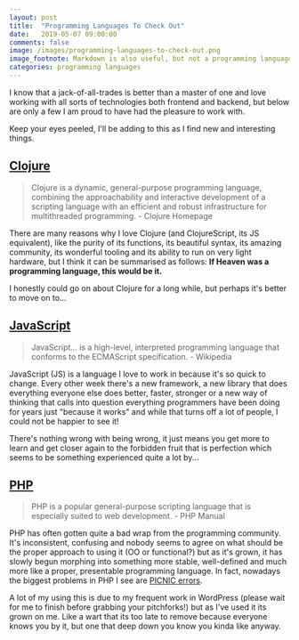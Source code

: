 ```yaml
---
layout: post
title:  "Programming Languages To Check Out"
date:   2019-05-07 09:00:00
comments: false
image: /images/programming-languages-to-check-out.png
image_footnote: Markdown is also useful, but not a programming language
categories: programming languages
---
```


I know that a jack-of-all-trades is better than a master of one and love working with all sorts of technologies both
frontend and backend, but below are only a few I am proud to have had the pleasure to work with.

Keep your eyes peeled, I'll be adding to this as I find new and interesting things.

## [Clojure](https://clojure.org/)

> Clojure is a dynamic, general-purpose programming language, combining the approachability and interactive development
of a scripting language with an efficient and robust infrastructure for multithreaded programming. - Clojure Homepage

There are many reasons why I love Clojure (and ClojureScript, its JS equivalent), like the purity of its functions, its
beautiful syntax, its amazing community, its wonderful tooling and its ability to run on very light hardware, but I think
it can be summarised as follows: **If Heaven was a programming language, this would be it.**

I honestly could go on about Clojure for a long while, but perhaps it's better to move on to...

## [JavaScript](https://www.javascript.com/)

> JavaScript... is a high-level, interpreted programming language that conforms to the ECMAScript specification. - Wikipedia

JavaScript (JS) is a language I love to work in because it's so quick to change. Every other week there's a new framework,
a new library that does everything everyone else does better, faster, stronger or a new way of thinking that calls into
question everything programmers have been doing for years just "because it works" and while that turns off a lot of people,
I could not be happier to see it!

There's nothing wrong with being wrong, it just means you get more to learn and get closer again to the forbidden fruit
that is perfection which seems to be something experienced quite a lot by...

## [PHP](https://php.net/)

> PHP is a popular general-purpose scripting language that is especially suited to web development. - PHP Manual

PHP has often gotten quite a bad wrap from the programming community. It's inconsistent, confusing and nobody seems to
agree on what should be the proper approach to using it (OO or functional?) but as it's grown, it has slowly begun
morphing into something more stable, well-defined and much more like a proper, presentable programming language. In fact,
nowadays the biggest problems in PHP I see are [PICNIC errors](https://en.wikipedia.org/wiki/User_error).

A lot of my using this is due to my frequent work in WordPress (please wait for me to finish before grabbing your
pitchforks!) but as I've used it its grown on me. Like a wart that its too late to remove because everyone knows you by
it, but one that deep down you know you kinda like anyway.

